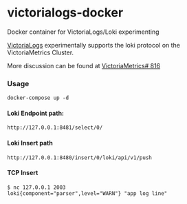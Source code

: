 # victorialogs-docker
Docker container for VictoriaLogs/Loki experimenting

[VictoriaLogs](https://github.com/faceair/VictoriaLogs) experimentally supports the loki protocol on the VictoriaMetrics Cluster.

More discussion can be found at [VictoriaMetrics# 816](https://github.com/VictoriaMetrics/VictoriaMetrics/issues/816#issuecomment-705538059)

### Usage
```
docker-compose up -d
```

#### Loki Endpoint path:
```
http://127.0.0.1:8481/select/0/
```
#### Loki Insert path
```
http://127.0.0.1:8480/insert/0/loki/api/v1/push
```
#### TCP Insert 
```
$ nc 127.0.0.1 2003
loki{component="parser",level="WARN"} "app log line"
```
